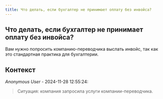 ```yaml
---
title: Что делать, если бухгалтер не принимает оплату без инвойса?
---
```


## Что делать, если бухгалтер не принимает оплату без инвойса?

Вам нужно попросить компанию-переводчика выслать инвойс, так как это стандартная практика для бухгалтерии.

## Контекст

_Anonymous User_ - 2024-11-28 12:55:24:

> Ситуация: компания запросила услуги компании-переводчика.
